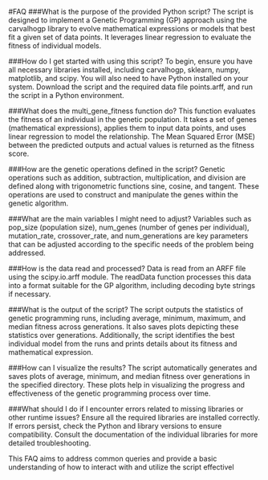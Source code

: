 #FAQ
###What is the purpose of the provided Python script?
The script is designed to implement a Genetic Programming (GP) approach using the carvalhogp library to evolve mathematical expressions or models that best fit a given set of data points. It leverages linear regression to evaluate the fitness of individual models.

###How do I get started with using this script?
To begin, ensure you have all necessary libraries installed, including carvalhogp, sklearn, numpy, matplotlib, and scipy. You will also need to have Python installed on your system. Download the script and the required data file points.arff, and run the script in a Python environment.

###What does the multi_gene_fitness function do?
This function evaluates the fitness of an individual in the genetic population. It takes a set of genes (mathematical expressions), applies them to input data points, and uses linear regression to model the relationship. The Mean Squared Error (MSE) between the predicted outputs and actual values is returned as the fitness score.

###How are the genetic operations defined in the script?
Genetic operations such as addition, subtraction, multiplication, and division are defined along with trigonometric functions sine, cosine, and tangent. These operations are used to construct and manipulate the genes within the genetic algorithm.

###What are the main variables I might need to adjust?
Variables such as pop_size (population size), num_genes (number of genes per individual), mutation_rate, crossover_rate, and num_generations are key parameters that can be adjusted according to the specific needs of the problem being addressed.

###How is the data read and processed?
Data is read from an ARFF file using the scipy.io.arff module. The readData function processes this data into a format suitable for the GP algorithm, including decoding byte strings if necessary.

###What is the output of the script?
The script outputs the statistics of genetic programming runs, including average, minimum, maximum, and median fitness across generations. It also saves plots depicting these statistics over generations. Additionally, the script identifies the best individual model from the runs and prints details about its fitness and mathematical expression.

###How can I visualize the results?
The script automatically generates and saves plots of average, minimum, and median fitness over generations in the specified directory. These plots help in visualizing the progress and effectiveness of the genetic programming process over time.

###What should I do if I encounter errors related to missing libraries or other runtime issues?
Ensure all the required libraries are installed correctly. If errors persist, check the Python and library versions to ensure compatibility. Consult the documentation of the individual libraries for more detailed troubleshooting.

This FAQ aims to address common queries and provide a basic understanding of how to interact with and utilize the script effectivel
